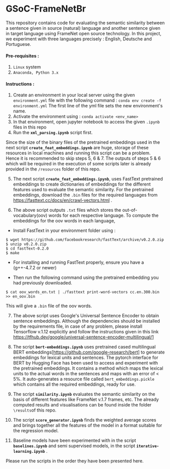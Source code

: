 # GSoC-FrameNetBr

This repository contains code for evaluating the semantic similarity between a sentence given in source (natural) language and another sentence given in target language using FrameNet open source technology. In this project, we experiment with three languages precisely : English, Deutsche and Portuguese.

#### Pre-requisites :
1. `Linux` system
2. `Anaconda, Python 3.x`

#### Instructions :
1. Create an environment in your local server using the given `environment.yml` file with the following command :
`conda env create -f environment.yml`
The first line of the yml file sets the new environment's name.
2. Activate the environment using :
`conda activate <env_name>`
3. In that environment, open jupyter notebook to access the given `.ipynb` files in this repo
4. Run the **`xml_parsing.ipynb`** script first.

Since the size of the binary files of the pretrained embeddings used in the next script **`create_feat_embeddings.ipynb`** are huge, storage of these resources in local machines and running this script can be a problem. Hence it is recommended to skip steps 5, 6 & 7. The outputs of steps 5 & 6 which will be required in the execution of some scripts later is already provided in the `/resources` folder of this repo.

5. The next script **`create_feat_embeddings.ipynb`**, uses FastText pretrained embeddings to create dictionaries of embeddings for the different features used to evaluate the semantic similarity. For the pretrained embeddings, download the `.bin` files for the required languages from https://fasttext.cc/docs/en/crawl-vectors.html .

6. The above script outputs `.txt` files which stores the out-of-vocabulary(oov) words for each respective language. To compute the embeddings for the oov words in each language,
* Install FastText in your environment folder using : 
```
$ wget https://github.com/facebookresearch/fastText/archive/v0.2.0.zip
$ unzip v0.2.0.zip
$ cd fastText-0.2.0
$ make
```
- For installing and running FastText properly, ensure you have a (g++-4.7.2 or newer)
* Then run the following command using the pretrained embedding you had previously downloaded.
```
$ cat oov_words_en.txt | ./fasttext print-word-vectors cc.en.300.bin >> en_oov.bin
```
This will give a `.bin` file of the oov words.

7. The above script uses Google's Universal Sentence Encoder to obtain sentence embeddings. Although the dependencies should be installed by the requirements file, in case of any problem, please install Tensorflow v.1.12 explicitly and follow the instructions given in this link https://tfhub.dev/google/universal-sentence-encoder-multilingual/1

8. The script **`bert-embeddings.ipynb`** uses pretrained cased multilingual BERT embeddings[https://github.com/google-research/bert] to generate embeddings for lexical units and sentences. The pytorch interface for BERT by Hugging Face has been used to access and experiment with the pretrained embeddings. It contains a method which maps the lexical units to the actual words in the sentences and maps with an error of < 5%. It auto-generates a resource file called `bert_embeddings.pickle` which contains all the required embeddings, ready for use.

9. The script **`similarity.ipynb`** evaluates the semantic similarity on the basis of different features like FrameNet v.1.7 frames, etc. The already computed results and visualisations can be found inside the folder `\results`of this repo.

10. The script **`score_generator.ipynb`** finds the weighted average scores and brings together all the features of the model in a format suitable for the regression model.

11. Baseline models have been experimented with in the script **`baselines.ipynb`** and semi supervised models, in the script **`iterative-learning.ipynb`** .

Please run the scripts in the order they have been presented here. 


